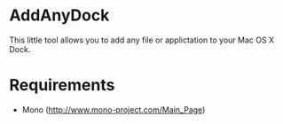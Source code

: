 

AddAnyDock
===========================
This little tool allows you to add any file or applictation to your Mac OS X Dock.


Requirements
============
* Mono (http://www.mono-project.com/Main_Page)



